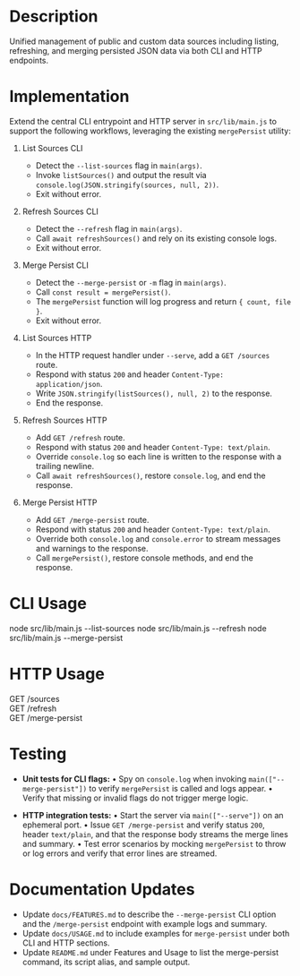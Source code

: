 # Description
Unified management of public and custom data sources including listing, refreshing, and merging persisted JSON data via both CLI and HTTP endpoints.

# Implementation

Extend the central CLI entrypoint and HTTP server in `src/lib/main.js` to support the following workflows, leveraging the existing `mergePersist` utility:

1. List Sources CLI
   - Detect the `--list-sources` flag in `main(args)`.
   - Invoke `listSources()` and output the result via `console.log(JSON.stringify(sources, null, 2))`.
   - Exit without error.

2. Refresh Sources CLI
   - Detect the `--refresh` flag in `main(args)`.
   - Call `await refreshSources()` and rely on its existing console logs.
   - Exit without error.

3. Merge Persist CLI
   - Detect the `--merge-persist` or `-m` flag in `main(args)`.
   - Call `const result = mergePersist()`.
   - The `mergePersist` function will log progress and return `{ count, file }`.
   - Exit without error.

4. List Sources HTTP
   - In the HTTP request handler under `--serve`, add a `GET /sources` route.
   - Respond with status `200` and header `Content-Type: application/json`.
   - Write `JSON.stringify(listSources(), null, 2)` to the response.
   - End the response.

5. Refresh Sources HTTP
   - Add `GET /refresh` route.
   - Respond with status `200` and header `Content-Type: text/plain`.
   - Override `console.log` so each line is written to the response with a trailing newline.
   - Call `await refreshSources()`, restore `console.log`, and end the response.

6. Merge Persist HTTP
   - Add `GET /merge-persist` route.
   - Respond with status `200` and header `Content-Type: text/plain`.
   - Override both `console.log` and `console.error` to stream messages and warnings to the response.
   - Call `mergePersist()`, restore console methods, and end the response.

# CLI Usage

node src/lib/main.js --list-sources
node src/lib/main.js --refresh
node src/lib/main.js --merge-persist  

# HTTP Usage

GET /sources  
GET /refresh  
GET /merge-persist

# Testing

- **Unit tests for CLI flags:**
  • Spy on `console.log` when invoking `main(["--merge-persist"])` to verify `mergePersist` is called and logs appear.
  • Verify that missing or invalid flags do not trigger merge logic.

- **HTTP integration tests:**
  • Start the server via `main(["--serve"])` on an ephemeral port.
  • Issue `GET /merge-persist` and verify status `200`, header `text/plain`, and that the response body streams the merge lines and summary.
  • Test error scenarios by mocking `mergePersist` to throw or log errors and verify that error lines are streamed.

# Documentation Updates

- Update `docs/FEATURES.md` to describe the `--merge-persist` CLI option and the `/merge-persist` endpoint with example logs and summary.
- Update `docs/USAGE.md` to include examples for `merge-persist` under both CLI and HTTP sections.
- Update `README.md` under Features and Usage to list the merge-persist command, its script alias, and sample output.